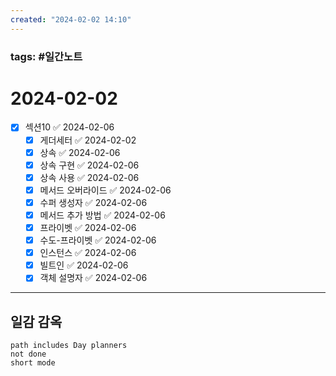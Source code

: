 ```yaml
---
created: "2024-02-02 14:10"
---
```


### tags: #일간노트
  
# 2024-02-02 
- [x] 섹션10 ✅ 2024-02-06
	- [x] 게더세터 ✅ 2024-02-02
	- [x] 상속 ✅ 2024-02-06
	- [x] 상속 구현 ✅ 2024-02-06
	- [x] 상속 사용 ✅ 2024-02-06
	- [x] 메서드 오버라이드 ✅ 2024-02-06
	- [x] 수퍼 생성자 ✅ 2024-02-06
	- [x] 메서드 추가 방법 ✅ 2024-02-06
	- [x] 프라이벳 ✅ 2024-02-06
	- [x] 수도-프라이벳 ✅ 2024-02-06
	- [x] 인스턴스 ✅ 2024-02-06
	- [x] 빌트인 ✅ 2024-02-06
	- [x] 객체 설명자 ✅ 2024-02-06
  
---  
## 일감 감옥  
```tasks  
path includes Day planners
not done  
short mode  
```